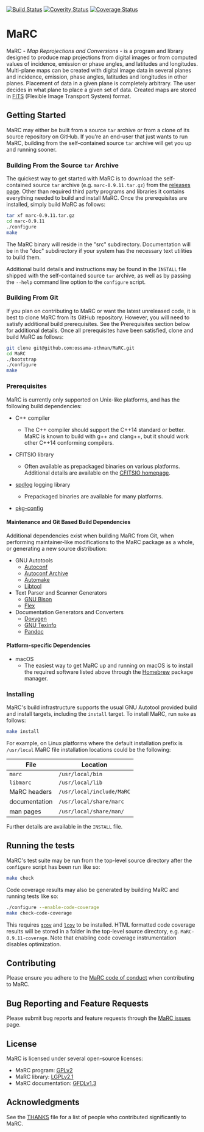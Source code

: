 [![Build Status](https://travis-ci.org/ossama-othman/MaRC.svg?branch=master)](https://travis-ci.org/ossama-othman/MaRC)
[![Coverity Status](https://scan.coverity.com/projects/13233/badge.svg)](https://scan.coverity.com/projects/ossama-othman-marc)
[![Coverage Status](https://coveralls.io/repos/github/ossama-othman/MaRC/badge.svg?branch=master&service=github)](https://coveralls.io/github/ossama-othman/MaRC?branch=master&service=github)

# MaRC

MaRC - _Map Reprojections and Conversions_ - is a program and library
designed to produce map projections from digital images or from
computed values of incidence, emission or phase angles, and latitudes
and longitudes.  Multi-plane maps can be created with digital image
data in several planes and incidence, emission, phase angles,
latitudes and longitudes in other planes.  Placement of data in a
given plane is completely arbitrary.  The user decides in what plane
to place a given set of data.  Created maps are stored in
[FITS](https://fits.gsfc.nasa.gov/fits_standard.html) (Flexible Image
Transport System) format.

## Getting Started

MaRC may either be built from a source `tar` archive or from a clone
of its source repository on GitHub.  If you're an end-user that just
wants to run MaRC, building from the self-contained source `tar`
archive will get you up and running sooner.

### Building From the Source `tar` Archive

The quickest way to get started with MaRC is to download the
self-contained source `tar` archive (e.g. `marc-0.9.11.tar.gz`) from
the [releases page](https://github.com/ossama-othman/MaRC/releases).
Other than required third party programs and libraries it contains
everything needed to build and install MaRC.  Once the prerequisites
are installed, simply build MaRC as follows:

```sh
tar xf marc-0.9.11.tar.gz
cd marc-0.9.11
./configure
make
```

The MaRC binary will reside in the "src" subdirectory.  Documentation
will be in the "doc" subdirectory if your system has the necessary
text utilities to build them.

Additional build details and instructions may be found in the
`INSTALL` file shipped with the self-contained source `tar` archive,
as well as by passing the `--help` command line option to the
`configure` script.

### Building From Git
If you plan on contributing to MaRC or want the latest unreleased
code, it is best to clone MaRC from its GitHub repository.  However,
you will need to satisfy additional build prerequisites.  See the
Prerequisites section below for additional details.  Once all
prerequisites have been satisfied, clone and build MaRC as follows:

```sh
git clone git@github.com:ossama-othman/MaRC.git
cd MaRC
./bootstrap
./configure
make
```

### Prerequisites

MaRC is currently only supported on Unix-like platforms, and has the
following build dependencies:

* C++ compiler
  * The C++ compiler should support the C++14 standard or better.
    MaRC is known to build with g++ and clang++, but it should work
    other C++14 conforming compilers.

* CFITSIO library
  * Often available as prepackaged binaries on various platforms.
    Additional details are available on the [CFITSIO
    homepage](https://heasarc.gsfc.nasa.gov/fitsio/fitsio.html).

* [spdlog](https://github.com/gabime/spdlog) logging library
  * Prepackaged binaries are available for many platforms.

* [pkg-config](https://www.freedesktop.org/wiki/Software/pkg-config/)

#### Maintenance and Git Based Build Dependencies

Additional dependencies exist when building MaRC from Git, when
performing maintainer-like modifications to the MaRC package as a
whole, or generating a new source distribution:

* GNU Autotools
  * [Autoconf](https://www.gnu.org/software/autoconf/)
  * [Autoconf Archive](https://www.gnu.org/software/autoconf-archive/)
  * [Automake](https://www.gnu.org/software/automake/)
  * [Libtool](https://www.gnu.org/software/libtool/)
* Text Parser and Scanner Generators
  * [GNU Bison](https://www.gnu.org/software/bison/)
  * [Flex](https://github.com/westes/flex)
* Documentation Generators and Converters
  * [Doxygen](http://www.doxygen.org/)
  * [GNU Texinfo](https://www.gnu.org/software/texinfo/)
  * [Pandoc](https://pandoc.org/)

#### Platform-specific Dependencies
* macOS
  * The easiest way to get MaRC up and running on macOS is to install
    the required software listed above through the
    [Homebrew](https://brew.sh/) package manager.

### Installing

MaRC's build infrastructure supports the usual GNU Autotool provided
build and install targets, including the `install` target.  To install
MaRC, run `make` as follows:

```sh
make install
```

For example, on Linux platforms where the default installation prefix
is `/usr/local` MaRC file installation locations could be the
following:

File | Location
---- | --------
`marc` | `/usr/local/bin`
`libmarc` | `/usr/local/lib`
MaRC headers | `/usr/local/include/MaRC`
documentation | `/usr/local/share/marc`
man pages | `/usr/local/share/man/`

Further details are available in the `INSTALL` file.

## Running the tests

MaRC's test suite may be run from the top-level source directory after
the `configure` script has been run like so:

```sh
make check
```

Code coverage results may also be generated by building MaRC and
running tests like so:

```sh
./configure --enable-code-coverage
make check-code-coverage
```

This requires [`gcov`](https://gcc.gnu.org/onlinedocs/gcc/Gcov.html)
and [`lcov`](http://ltp.sourceforge.net/coverage/lcov.php) to be
installed.  HTML formatted code coverage results will be stored in a
folder in the top-level source directory, e.g. `MaRC-0.9.11-coverage`.
Note that enabling code coverage instrumentation disables
optimization.

## Contributing

Please ensure you adhere to the [MaRC code of
conduct](CODE_OF_CONDUCT.md) when contributing to MaRC.

<!--
## Versioning
[SemVer](http://semver.org/)
-->

## Bug Reporting and Feature Requests
Please submit bug reports and feature requests through the [MaRC
issues](https://github.com/ossama-othman/MaRC/issues) page.

## License

MaRC is licensed under several open-source licenses:

* MaRC program: [GPLv2](COPYING)
* MaRC library: [LGPLv2.1](COPYING.LESSER)
* MaRC documentation: [GFDLv1.3](COPYING.DOC)

## Acknowledgments

See the [THANKS](THANKS) file for a list of people who contributed
significantly to MaRC.

<!-- Original layout based on Billie Thompson's (PurpleBooth)
     README-template.md at
     https://gist.github.com/PurpleBooth/109311bb0361f32d87a2 -->
